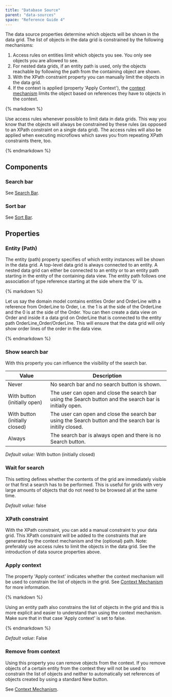 ```yaml
---
title: "Database Source"
parent: "data-sources"
space: "Reference Guide 4"
---
```

The data source properties determine which objects will be shown in the data grid. The list of objects in the data grid is constrained by the following mechanisms:

1.  Access rules on entities limit which objects you see. You only see objects you are allowed to see.
2.  For nested data grids, if an entity path is used, only the objects reachable by following the path from the containing object are shown.
3.  With the XPath constraint property you can manually limit the objects in the data grid.
4.  If the context is applied (property 'Apply Context'), the [context mechanism](context-mechanism) limits the object based on references they have to objects in the context.

<div class="alert alert-success">{% markdown %}

Use access rules whenever possible to limit data in data grids. This way you know that the objects will always be constrained by these rules (as opposed to an XPath constraint on a single data grid). The access rules will also be applied when executing microflows which saves you from repeating XPath constraints there, too.

{% endmarkdown %}</div>

## Components

### Search bar

See [Search Bar](search-bar).

### Sort bar

See [Sort Bar](sort-bar).

## Properties

### Entity (Path)

The entity (path) property specifies of which entity instances will be shown in the data grid. A top-level data grid is always connected to an entity. A nested data grid can either be connected to an entity or to an entity path starting in the entity of the containing data view. The entity path follows one association of type reference starting at the side where the '0' is.

<div class="alert alert-info">{% markdown %}

Let us say the domain model contains entities Order and OrderLine with a reference from OrderLine to Order, i.e. the 1 is at the side of the OrderLine and the 0 is at the side of the Order. You can then create a data view on Order and inside it a data grid on OrderLine that is connected to the entity path OrderLine_Order/OrderLine. This will ensure that the data grid will only show order lines of the order in the data view.

{% endmarkdown %}</div>

### Show search bar

With this property you can influence the visibility of the search bar.

| Value | Description |
| --- | --- |
| Never | No search bar and no search button is shown. |
| With button (initially open) | The user can open and close the search bar using the Search button and the search bar is initially open. |
| With button (initially closed) | The user can open and close the search bar using the Search button and the search bar is initilly closed. |
| Always | The search bar is always open and there is no Search button. |

_Default value:_ With button (initially closed)

### Wait for search

This setting defines whether the contents of the grid are immediately visible or that first a search has to be performed. This is useful for grids with very large amounts of objects that do not need to be browsed all at the same time.

_Default value:_ false

### XPath constraint

With the XPath constraint, you can add a manual constraint to your data grid. This XPath constraint will be added to the constraints that are generated by the context mechanism and the (optional) path. Note: preferably use access rules to limit the objects in the data grid. See the introduction of data source properties above.

### Apply context

The property 'Apply context' indicates whether the context mechanism will be used to constrain the list of objects in the grid. See [Context Mechanism](context-mechanism) for more information.

<div class="alert alert-success">{% markdown %}

Using an entity path also constrains the list of objects in the grid and this is more explicit and easier to understand than using the context mechanism. Make sure that in that case 'Apply context' is set to false.

{% endmarkdown %}</div>

_Default value_: False

### Remove from context

Using this property you can remove objects from the context. If you remove objects of a certain entity from the context they will not be used to constrain the list of objects and neither to automatically set references of objects created by using a standard New button.

See [Context Mechanism](context-mechanism).
